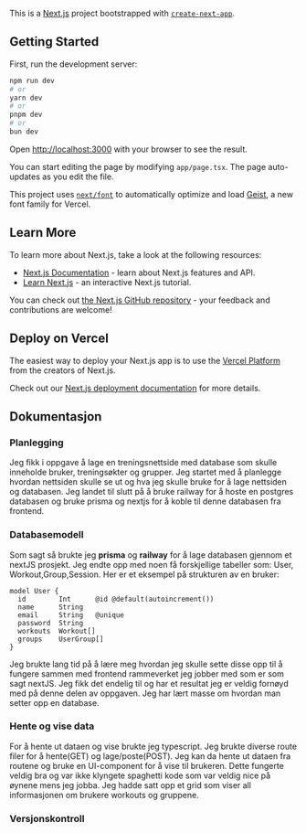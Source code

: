 This is a [Next.js](https://nextjs.org) project bootstrapped with [`create-next-app`](https://nextjs.org/docs/app/api-reference/cli/create-next-app).

## Getting Started

First, run the development server:

```bash
npm run dev
# or
yarn dev
# or
pnpm dev
# or
bun dev
```

Open [http://localhost:3000](http://localhost:3000) with your browser to see the result.

You can start editing the page by modifying `app/page.tsx`. The page auto-updates as you edit the file.

This project uses [`next/font`](https://nextjs.org/docs/app/building-your-application/optimizing/fonts) to automatically optimize and load [Geist](https://vercel.com/font), a new font family for Vercel.

## Learn More

To learn more about Next.js, take a look at the following resources:

- [Next.js Documentation](https://nextjs.org/docs) - learn about Next.js features and API.
- [Learn Next.js](https://nextjs.org/learn) - an interactive Next.js tutorial.

You can check out [the Next.js GitHub repository](https://github.com/vercel/next.js) - your feedback and contributions are welcome!

## Deploy on Vercel

The easiest way to deploy your Next.js app is to use the [Vercel Platform](https://vercel.com/new?utm_medium=default-template&filter=next.js&utm_source=create-next-app&utm_campaign=create-next-app-readme) from the creators of Next.js.

Check out our [Next.js deployment documentation](https://nextjs.org/docs/app/building-your-application/deploying) for more details.



## Dokumentasjon

### Planlegging
Jeg fikk i oppgave å lage en treningsnettside med database som skulle inneholde bruker, treningsøkter og grupper. Jeg startet med å planlegge hvordan nettsiden skulle se ut og hva jeg skulle bruke for å lage nettsiden og databasen. Jeg landet til slutt på å bruke railway for å hoste en postgres databasen og bruke prisma og nextjs for å koble til denne databasen fra frontend.
### Databasemodell
Som sagt så brukte jeg **prisma** og **railway** for å lage databasen gjennom et nextJS prosjekt. Jeg endte opp med noen få forskjellige tabeller som: User, Workout,Group,Session. Her er et eksempel på strukturen av en bruker:
```prisma
model User {
  id        Int      @id @default(autoincrement())
  name      String
  email     String   @unique
  password  String
  workouts  Workout[]
  groups    UserGroup[]
} 
```
Jeg brukte lang tid på å lære meg hvordan jeg skulle sette disse opp til å fungere sammen med frontend rammeverket jeg jobber med som er som sagt nextJS. Jeg fikk det endelig til og har et resultat jeg er veldig fornøyd med på denne delen av oppgaven. Jeg har lært masse om hvordan man setter opp en database.
### Hente og vise data
For å hente ut dataen og vise brukte jeg typescript. Jeg brukte diverse route filer for å hente(GET) og lage/poste(POST). Jeg kan da hente ut dataen fra routene og bruke en UI-component for å vise til brukeren. Dette fungerte veldig bra og var ikke klyngete spaghetti kode som var veldig nice på øynene mens jeg jobba. Jeg hadde satt opp et grid som viser all informasjonen om brukere workouts og gruppene.  
### Versjonskontroll
